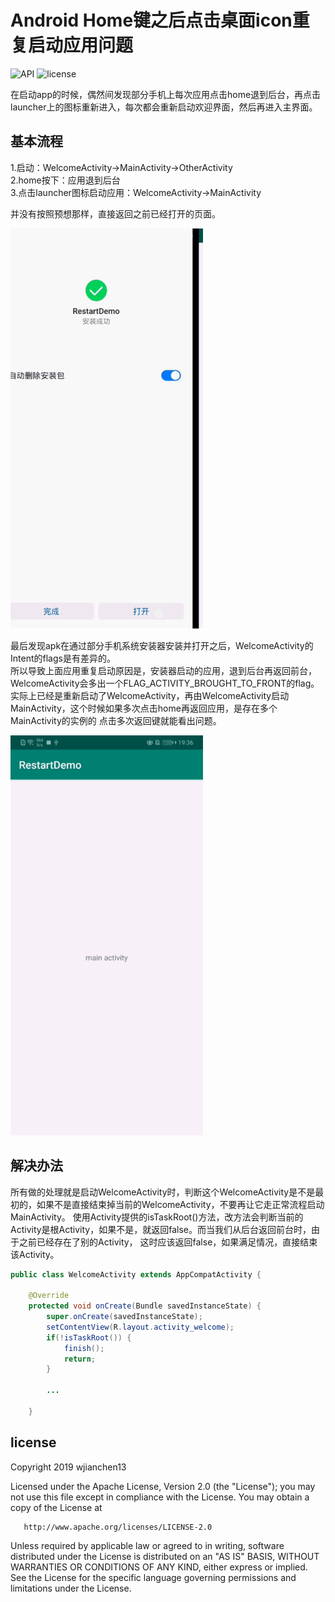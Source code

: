# Android Home键之后点击桌面icon重复启动应用问题
![API](https://img.shields.io/badge/API-15%2B-green) ![license](https://img.shields.io/badge/License-Apache%202.0-blue)

在启动app的时候，偶然间发现部分手机上每次应用点击home退到后台，再点击launcher上的图标重新进入，每次都会重新启动欢迎界面，然后再进入主界面。
## 基本流程
1.启动：WelcomeActivity->MainActivity->OtherActivity<br>
2.home按下：应用退到后台<br>
3.点击launcher图标启动应用：WelcomeActivity->MainActivity<br>

并没有按照预想那样，直接返回之前已经打开的页面。<br>

![image1](./docs/images/image1.gif)

最后发现apk在通过部分手机系统安装器安装并打开之后，WelcomeActivity的Intent的flags是有差异的。<br>
所以导致上面应用重复启动原因是，安装器启动的应用，退到后台再返回前台，WelcomeActivity会多出一个FLAG_ACTIVITY_BROUGHT_TO_FRONT的flag。<br>
实际上已经是重新启动了WelcomeActivity，再由WelcomeActivity启动MainActivity，这个时候如果多次点击home再返回应用，是存在多个MainActivity的实例的
点击多次返回键就能看出问题。<br>

![image1](./docs/images/image2.gif)


## 解决办法
所有做的处理就是启动WelcomeActivity时，判断这个WelcomeActivity是不是最初的，如果不是直接结束掉当前的WelcomeActivity，不要再让它走正常流程启动MainActivity。
使用Activity提供的isTaskRoot()方法，改方法会判断当前的Activity是根Activity，如果不是，就返回false。而当我们从后台返回前台时，由于之前已经存在了别的Activity，
这时应该返回false，如果满足情况，直接结束该Activity。

```Java
public class WelcomeActivity extends AppCompatActivity {

    @Override
    protected void onCreate(Bundle savedInstanceState) {
        super.onCreate(savedInstanceState);
        setContentView(R.layout.activity_welcome);
        if(!isTaskRoot()) {
            finish();
            return;
        }

        ...

    }
```

## license

   Copyright 2019 wjianchen13

   Licensed under the Apache License, Version 2.0 (the "License");
   you may not use this file except in compliance with the License.
   You may obtain a copy of the License at

       http://www.apache.org/licenses/LICENSE-2.0

   Unless required by applicable law or agreed to in writing, software
   distributed under the License is distributed on an "AS IS" BASIS,
   WITHOUT WARRANTIES OR CONDITIONS OF ANY KIND, either express or implied.
   See the License for the specific language governing permissions and
   limitations under the License.